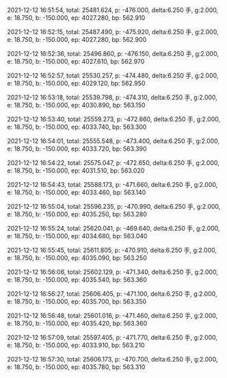 2021-12-12 16:51:54, total: 25481.624, p: -476.000, delta:6.250 手, g:2.000, e: 18.750, b: -150.000, ep: 4027.280, bp: 562.910

2021-12-12 16:52:15, total: 25487.490, p: -475.920, delta:6.250 手, g:2.000, e: 18.750, b: -150.000, ep: 4027.280, bp: 562.900

2021-12-12 16:52:36, total: 25496.860, p: -476.150, delta:6.250 手, g:2.000, e: 18.750, b: -150.000, ep: 4027.610, bp: 562.970

2021-12-12 16:52:57, total: 25530.257, p: -474.480, delta:6.250 手, g:2.000, e: 18.750, b: -150.000, ep: 4029.120, bp: 562.950

2021-12-12 16:53:18, total: 25539.798, p: -474.310, delta:6.250 手, g:2.000, e: 18.750, b: -150.000, ep: 4030.890, bp: 563.150

2021-12-12 16:53:40, total: 25559.273, p: -472.660, delta:6.250 手, g:2.000, e: 18.750, b: -150.000, ep: 4033.740, bp: 563.300

2021-12-12 16:54:01, total: 25555.548, p: -473.400, delta:6.250 手, g:2.000, e: 18.750, b: -150.000, ep: 4033.720, bp: 563.390

2021-12-12 16:54:22, total: 25575.047, p: -472.650, delta:6.250 手, g:2.000, e: 18.750, b: -150.000, ep: 4031.510, bp: 563.020

2021-12-12 16:54:43, total: 25588.173, p: -471.660, delta:6.250 手, g:2.000, e: 18.750, b: -150.000, ep: 4033.460, bp: 563.140

2021-12-12 16:55:04, total: 25596.235, p: -470.990, delta:6.250 手, g:2.000, e: 18.750, b: -150.000, ep: 4035.250, bp: 563.280

2021-12-12 16:55:24, total: 25620.041, p: -469.640, delta:6.250 手, g:2.000, e: 18.750, b: -150.000, ep: 4034.680, bp: 563.040

2021-12-12 16:55:45, total: 25611.805, p: -470.910, delta:6.250 手, g:2.000, e: 18.750, b: -150.000, ep: 4035.090, bp: 563.250

2021-12-12 16:56:06, total: 25602.129, p: -471.340, delta:6.250 手, g:2.000, e: 18.750, b: -150.000, ep: 4035.540, bp: 563.360

2021-12-12 16:56:27, total: 25606.405, p: -471.100, delta:6.250 手, g:2.000, e: 18.750, b: -150.000, ep: 4035.700, bp: 563.350

2021-12-12 16:56:48, total: 25601.016, p: -471.460, delta:6.250 手, g:2.000, e: 18.750, b: -150.000, ep: 4035.420, bp: 563.360

2021-12-12 16:57:09, total: 25597.405, p: -471.770, delta:6.250 手, g:2.000, e: 18.750, b: -150.000, ep: 4033.910, bp: 563.210

2021-12-12 16:57:30, total: 25606.173, p: -470.700, delta:6.250 手, g:2.000, e: 18.750, b: -150.000, ep: 4035.780, bp: 563.310